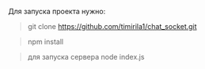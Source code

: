 Для запуска проекта нужно:

> git clone https://github.com/timirila1/chat_socket.git

> npm install

> для запуска сервера node index.js
